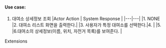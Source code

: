 #### Use case:
1. 대여소 상세정보 조회 
|Actor Action | System Response |
|---|---|
|1. NONE |2. 대여소 리스트 화면을 출력한다.|
|3. 	사용자가 특정 대여소를 선택한다.|4. |
|5. |6.대여소의 상세정보(이름, 위치, 자전거 목록)를 보여준다. |

Extensions 

